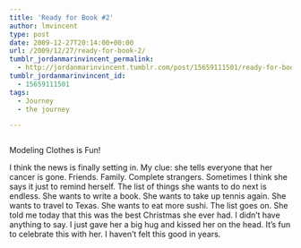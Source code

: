 ```yaml
---
title: 'Ready for Book #2'
author: lmvincent
type: post
date: 2009-12-27T20:14:00+00:00
url: /2009/12/27/ready-for-book-2/
tumblr_jordanmarinvincent_permalink:
  - http://jordanmarinvincent.tumblr.com/post/15659111501/ready-for-book-2
tumblr_jordanmarinvincent_id:
  - 15659111501
tags:
  - Journey
  - the journey

---
```

<a href="http://www.flickr.com/photos/larryvincent/4219292339/" title="photo sharing" target="_blank" rel="noopener"><img src="http://farm5.static.flickr.com/4071/4219292339_839dde407e_m.jpg" alt="" /></a>

Modeling Clothes is Fun!

I think the news is finally setting in. My clue: she tells everyone that her cancer is gone. Friends. Family. Complete strangers. Sometimes I think she says it just to remind herself. The list of things she wants to do next is endless. She wants to write a book. She wants to take up tennis again. She wants to travel to Texas. She wants to eat more sushi. The list goes on. She told me today that this was the best Christmas she ever had. I didn&rsquo;t have anything to say. I just gave her a big hug and kissed her on the head. It&rsquo;s fun to celebrate this with her. I haven&rsquo;t felt this good in years.

<div class="blogger-post-footer">
  <img loading="lazy" width="1" height="1" src="https://blogger.googleusercontent.com/tracker/9039099668816362935-3611654203855117422?l=jordansjourney2.blogspot.com" alt="" />
</div>